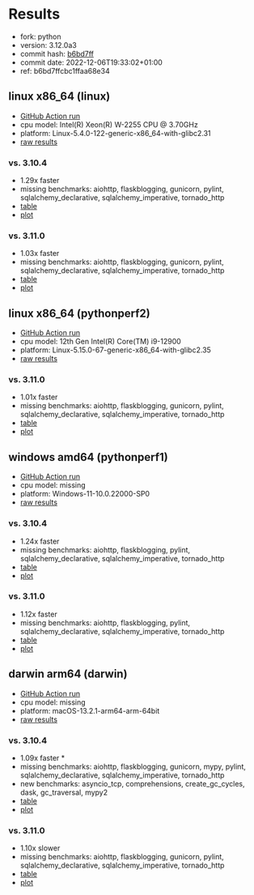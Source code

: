 # Results

- fork: python
- version: 3.12.0a3
- commit hash: [b6bd7ff](https://github.com/python/cpython/commit/b6bd7ff)
- commit date: 2022-12-06T19:33:02+01:00
- ref: b6bd7ffcbc1ffaa68e34

## linux x86_64 (linux)

- [GitHub Action run](https://github.com/faster-cpython/benchmarking/actions/runs/4546446824)
- cpu model: Intel(R) Xeon(R) W-2255 CPU @ 3.70GHz
- platform: Linux-5.4.0-122-generic-x86_64-with-glibc2.31
- [raw results](bm-20221206-linux-x86_64-python-b6bd7ffcbc1ffaa68e34-3.12.0a3-b6bd7ff.json)

### vs. 3.10.4

- 1.29x faster
- missing benchmarks: aiohttp, flaskblogging, gunicorn, pylint, sqlalchemy_declarative, sqlalchemy_imperative, tornado_http
- [table](bm-20221206-linux-x86_64-python-b6bd7ffcbc1ffaa68e34-3.12.0a3-b6bd7ff-vs-3.10.4.md)
- [plot](bm-20221206-linux-x86_64-python-b6bd7ffcbc1ffaa68e34-3.12.0a3-b6bd7ff-vs-3.10.4.png)

### vs. 3.11.0

- 1.03x faster
- missing benchmarks: aiohttp, flaskblogging, gunicorn, pylint, sqlalchemy_declarative, sqlalchemy_imperative, tornado_http
- [table](bm-20221206-linux-x86_64-python-b6bd7ffcbc1ffaa68e34-3.12.0a3-b6bd7ff-vs-3.11.0.md)
- [plot](bm-20221206-linux-x86_64-python-b6bd7ffcbc1ffaa68e34-3.12.0a3-b6bd7ff-vs-3.11.0.png)

## linux x86_64 (pythonperf2)

- [GitHub Action run](https://github.com/faster-cpython/benchmarking/actions/runs/4546461274)
- cpu model: 12th Gen Intel(R) Core(TM) i9-12900
- platform: Linux-5.15.0-67-generic-x86_64-with-glibc2.35
- [raw results](bm-20221206-pythonperf2-x86_64-python-b6bd7ffcbc1ffaa68e34-3.12.0a3-b6bd7ff.json)

### vs. 3.11.0

- 1.01x faster
- missing benchmarks: aiohttp, flaskblogging, gunicorn, pylint, sqlalchemy_declarative, sqlalchemy_imperative, tornado_http
- [table](bm-20221206-pythonperf2-x86_64-python-b6bd7ffcbc1ffaa68e34-3.12.0a3-b6bd7ff-vs-3.11.0.md)
- [plot](bm-20221206-pythonperf2-x86_64-python-b6bd7ffcbc1ffaa68e34-3.12.0a3-b6bd7ff-vs-3.11.0.png)

## windows amd64 (pythonperf1)

- [GitHub Action run](https://github.com/faster-cpython/benchmarking/actions/runs/4511434658)
- cpu model: missing
- platform: Windows-11-10.0.22000-SP0
- [raw results](bm-20221206-pythonperf1-amd64-python-b6bd7ffcbc1ffaa68e34-3.12.0a3-b6bd7ff.json)

### vs. 3.10.4

- 1.24x faster
- missing benchmarks: aiohttp, flaskblogging, pylint, sqlalchemy_declarative, sqlalchemy_imperative, tornado_http
- [table](bm-20221206-pythonperf1-amd64-python-b6bd7ffcbc1ffaa68e34-3.12.0a3-b6bd7ff-vs-3.10.4.md)
- [plot](bm-20221206-pythonperf1-amd64-python-b6bd7ffcbc1ffaa68e34-3.12.0a3-b6bd7ff-vs-3.10.4.png)

### vs. 3.11.0

- 1.12x faster
- missing benchmarks: aiohttp, flaskblogging, pylint, sqlalchemy_declarative, sqlalchemy_imperative, tornado_http
- [table](bm-20221206-pythonperf1-amd64-python-b6bd7ffcbc1ffaa68e34-3.12.0a3-b6bd7ff-vs-3.11.0.md)
- [plot](bm-20221206-pythonperf1-amd64-python-b6bd7ffcbc1ffaa68e34-3.12.0a3-b6bd7ff-vs-3.11.0.png)

## darwin arm64 (darwin)

- [GitHub Action run](https://github.com/faster-cpython/benchmarking/actions/runs/4546451685)
- cpu model: missing
- platform: macOS-13.2.1-arm64-arm-64bit
- [raw results](bm-20221206-darwin-arm64-python-b6bd7ffcbc1ffaa68e34-3.12.0a3-b6bd7ff.json)

### vs. 3.10.4

- 1.09x faster \*
- missing benchmarks: aiohttp, flaskblogging, gunicorn, mypy, pylint, sqlalchemy_declarative, sqlalchemy_imperative, tornado_http
- new benchmarks: asyncio_tcp, comprehensions, create_gc_cycles, dask, gc_traversal, mypy2
- [table](bm-20221206-darwin-arm64-python-b6bd7ffcbc1ffaa68e34-3.12.0a3-b6bd7ff-vs-3.10.4.md)
- [plot](bm-20221206-darwin-arm64-python-b6bd7ffcbc1ffaa68e34-3.12.0a3-b6bd7ff-vs-3.10.4.png)

### vs. 3.11.0

- 1.10x slower
- missing benchmarks: aiohttp, flaskblogging, gunicorn, pylint, sqlalchemy_declarative, sqlalchemy_imperative, tornado_http
- [table](bm-20221206-darwin-arm64-python-b6bd7ffcbc1ffaa68e34-3.12.0a3-b6bd7ff-vs-3.11.0.md)
- [plot](bm-20221206-darwin-arm64-python-b6bd7ffcbc1ffaa68e34-3.12.0a3-b6bd7ff-vs-3.11.0.png)

